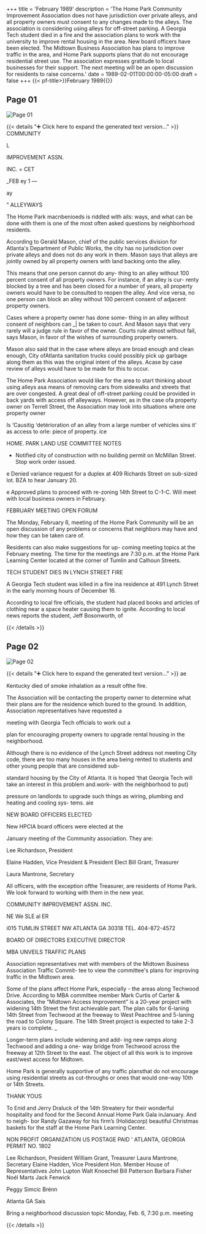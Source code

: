 +++
title = 'February 1989'
description = 'The Home Park Community Improvement Association does not have jurisdiction over private alleys, and all property owners must consent to any changes made to the alleys. The association is considering using alleys for off-street parking. A Georgia Tech student died in a fire and the association plans to work with the university to improve rental housing in the area. New board officers have been elected. The Midtown Business Association has plans to improve traffic in the area, and Home Park supports plans that do not encourage residential street use. The association expresses gratitude to local businesses for their support. The next meeting will be an open discussion for residents to raise concerns.'
date = 1989-02-01T00:00:00-05:00
draft = false
+++
{{< pf-title>}}February 1989{{</pf-title>}}


## Page 01

![Page 01](/hpcia-newsletter-archive/1989-02_01.jpg)

{{< details "➕ Click here to expand the generated text version..." >}}
COMMUNITY

L

IMPROVEMENT ASSN.

INC.
= CET

_FEB ey 1 —

ay

” ALLEYWAYS

The Home Park macnbenioeds is riddled with ails:
ways, and what can be done with them is one of
the most often asked questions by neighborhood
residents.

According to Gerald Mason, chief of the public
services division for Atlanta's Department of Public
Works, the city has no jurisdiction over private
alleys and does not do any work in them. Mason
says that alleys are jointly owned by all property
owners with land backing onto the alley.

This means that one person cannot do any-
thing to an alley without 100 percent consent of all
property owners. For instance, if an alley is cur-
renty blocked by a tree and has been closed for a
number of years, all property owners would have
to be consulted to reopen the alley. And vice versa,
no one person can block an alley without 100
percent consent of adjacent property owners.

Cases where a property owner has done some-
thing in an alley without consent of neighbors can
_| be taken to court. And Mason says that very rarely
will a judge rule in favor of the owner. Courts rule
almost without fail, says Mason, in favor of the
wishes of surrounding property owners.

Mason also said that in the case where alleys
are broad enough and clean enough, City ofAtlanta
sanitation trucks could possibly pick up garbage
along them as this was the original intent of the
alleys. Acase by case review of alleys would have
to be made for this to occur.

The Home Park Association would like for the
area to start thinking about using alleys asa means
of removing cars from sidewalks and streets that
are over congested. A great deal of off-street
parking could be provided in back yards with
access off alleyways. However, as in the case ofa
property owner on Terrell Street, the Association
may look into situations where one property owner

Is ‘Causitig ‘detérioration of an alley from a large
number of vehicles sins it’ as access to orle: piece
of property. ice

HOME. PARK LAND USE
COMMITTEE NOTES

* Notified city of construction with no building
permit on McMillan Street. Stop work order issued.

e Denied variance request for a duplex at 409
Richards Street on sub-sized lot. BZA to hear
January 20.

e Approved plans to proceed with re-zoning 14th
Street to C-1-C. Will meet with local business
owners in February.

FEBRUARY MEETING OPEN FORUM

The Monday, February 6, meeting of the Home
Park Community will be an open discussion of any
problems or concerns that neighbors may have
and how they can be taken care of.

Residents can also make suggestions for up-
coming meeting topics at the February meeting.
The time for the meetings are 7:30 p.m. at the
Home Park Learning Center located at the corner of
Tumlin and Calhoun Streets.

TECH STUDENT DIES
IN LYNCH STREET FIRE

A Georgia Tech student was killed in a fire ina
residence at 491 Lynch Street in the early morning
hours of December 16.

According to local fire officials, the student had
placed books and articles of clothing near a space
heater causing them to ignite. According to local
news reports the student, Jeff Bosonworth, of


{{< /details >}}




## Page 02

![Page 02](/hpcia-newsletter-archive/1989-02_02.jpg)

{{< details "➕ Click here to expand the generated text version..." >}}
ae

Kentucky died of smoke inhalation as a result ofthe
fire.

The Association will be contacting the property
owner to determine what their plans are for the
residence which bured to the ground. In addition,
Association representatives have requested a

meeting with Georgia Tech officials to work out a

plan for encouraging property owners to upgrade
rental housing in the neighborhood.

Although there is no evidence of the Lynch
Street address not meeting City code, there are too
many houses in the area being rented to students
and other young people that are considered sub-

standard housing by the City of Atlanta. It is hoped
‘that Georgia Tech will take an interest in this
problem and.work- with the neighborhood to put)

pressure on landlords to upgrade such things as
wiring, plumbing and heating and cooling sys-
tems. aie

NEW BOARD OFFICERS ELECTED

New HPCIA board officers were elected at the

January meeting of the Community association.
They are:

Lee Richardson, President

Elaine Hadden, Vice President & President Elect
Bill Grant, Treasurer

Laura Mantrone, Secretary

All officers, with the exception ofthe Treasurer, are
residents of Home Park. We look forward to
working with them in the new year.

COMMUNITY IMPROVEMENT ASSN. INC.

NE We SLE al ER

i015 TUMLIN STREET NW ATLANTA GA 30318 TEL. 404-872-4572

BOARD OF DIRECTORS EXECUTIVE DIRECTOR

MBA UNVEILS TRAFFIC PLANS

Association representatives met with members of
the Midtown Business Association Traffic Commit-
tee to view the committee's plans for improving
traffic in the Midtown area.

Some of the plans affect Home Park, especially -
the areas along Techwood Drive. According to
MBA committee member Mark Curtis of Carter &
Associates, the “Midtown Access Improvement” is
a 20-year project with widening 14th Street the first
achievable part. The plan calls for 6-laning 14th
Street from Techwood at the freeway to West
Peachtree and 5-laning the road to Colony Square.
The 14th Street project is expected to take 2-3
years io complete. _

Longer-term plans include widening and add-
ing new ramps along Techwood and adding a one-
way bridge from Techwood across the freeway at
12th Street to the east. The object of all this work
is to improve east/west access for Midtown.

Home Park is generally supportive of any traffic
plansthat do not encourage using residential streets
as cut-throughs or ones that would one-way 10th
or 14th Streets.

THANK YOUS

To Enid and Jerry Draluck of the 14th Streatery for
their wonderful hospitality and food for the Second
Annual Home Park Gala inJanuary. And to neigh-
bor Randy Gazaway for his firm’s (Holidacorp)
beautiful Christmas baskets for the staff at the
Home Park Learning Center.

NON PROFIT
ORGANIZATION
US POSTAGE PAID
’ ATLANTA, GEORGIA
PERMIT NO. 1802

Lee Richardson, President
William Grant, Treasurer
Laura Mantrone, Secretary
Elaine Hadden, Vice President
Hon. Member House of
Representatives John Lupton
Walt Knoechel
Bill Patterson
Barbara Fisher
Noél Marts
Jack Fenwick

Peggy Simcic Brénn

Atlanta GA Sais

Bring a neighborhood discussion topic
Monday, Feb. 6, 7:30 p.m. meeting


{{< /details >}}


